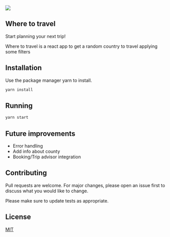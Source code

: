 <img src="https://github.com/diasandre/where-to-travel/blob/master/src/logo.png?raw=true"/>

## Where to travel
Start planning your next trip!

Where to travel is a react app to get a random country to travel applying some filters

## Installation

Use the package manager yarn to install.

```bash
yarn install
```

## Running

```bash
yarn start
```

## Future improvements
- Error handling
- Add info about county
- Booking/Trip advisor integration

## Contributing
Pull requests are welcome. For major changes, please open an issue first to discuss what you would like to change.

Please make sure to update tests as appropriate.

## License
[MIT](https://choosealicense.com/licenses/mit/)
